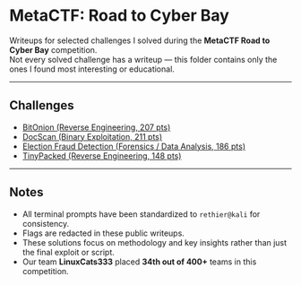 # MetaCTF: Road to Cyber Bay

Writeups for selected challenges I solved during the **MetaCTF Road to Cyber Bay** competition.  
Not every solved challenge has a writeup — this folder contains only the ones I found most interesting or educational.

---

## Challenges

- [BitOnion (Reverse Engineering, 207 pts)](bitonion.md)  
- [DocScan (Binary Exploitation, 211 pts)](docscan.md)  
- [Election Fraud Detection (Forensics / Data Analysis, 186 pts)](election.md)  
- [TinyPacked (Reverse Engineering, 148 pts)](tinypacked.md)  

---

## Notes
- All terminal prompts have been standardized to `rethier@kali` for consistency.  
- Flags are redacted in these public writeups.  
- These solutions focus on methodology and key insights rather than just the final exploit or script.
- Our team **LinuxCats333** placed **34th out of 400+** teams in this competition.
